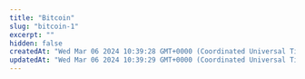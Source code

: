```yaml
---
title: "Bitcoin"
slug: "bitcoin-1"
excerpt: ""
hidden: false
createdAt: "Wed Mar 06 2024 10:39:28 GMT+0000 (Coordinated Universal Time)"
updatedAt: "Wed Mar 06 2024 10:39:29 GMT+0000 (Coordinated Universal Time)"
---
```

